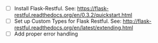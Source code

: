 - [ ] Install Flask-Restful. See: https://flask-restful.readthedocs.org/en/0.3.2/quickstart.html
- [ ] Set up Custom Types for Flask Restful. See: http://flask-restful.readthedocs.org/en/latest/extending.html
- [ ] Add proper error handling
